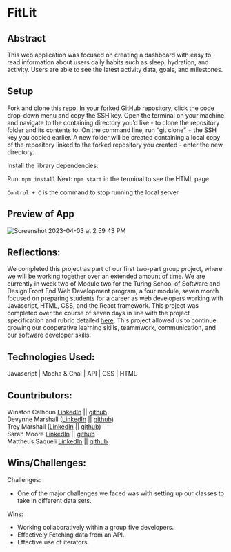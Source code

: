 # FitLit

## Abstract
This web application was focused on creating a dashboard with easy to read information about users daily habits such as sleep, hydration, and activity. Users are able to see the latest activity data, goals, and milestones.

## Setup
Fork and clone this [repo](https://github.com/tdmburr/fitlit).
In your forked GitHub repository, click the code drop-down menu and copy the SSH key.
Open the terminal on your machine and navigate to the containing directory you’d like - to clone the repository folder and its contents to. On the command line, run “git clone” + the SSH key you copied earlier. A new folder will be created containing a local copy of the repository linked to the forked repository you created - enter the new directory.

Install the library dependencies:

Run: ```npm install```
Next: ```npm start``` in the terminal to see the HTML page

```Control + C``` is the command to stop running the local server

## Preview of App
![Screenshot 2023-04-03 at 2 59 43 PM](https://user-images.githubusercontent.com/122226236/229615402-711f3709-4fe8-40cc-92f3-122f1394c7e9.png)

## Reflections: 
We completed this project as part of our first two-part group project, where we will be working together over an extended amount of time. We are currently in week two of Module two for the Turing School of Software and Design Front End Web Development program, a four module, seven month focused on preparing students for a career as web developers working with Javascript, HTML, CSS, and the React framework. This project was completed over the course of seven days in line with the project specification and rubric detailed [here](https://frontend.turing.edu/projects/module-2/fitlit-part-one-agile.html). This project allowed us to continue growing our cooperative learning skills, teammwork, communication, and our software developer skills. 

## Technologies Used:
Javascript | Mocha & Chai | API | CSS | HTML

## Countributors:
Winston Calhoun [LinkedIn](https://www.linkedin.com/in/winston-calhoun-9841bb256/) || [github](https://github.com/WinstonCalhoun)  
Devynne Marshall ([LinkedIn](https://www.linkedin.com/in/devynnemarshall/) || [github](https://github.com/Devynnem))  
Trey Marshall ([LinkedIn](https://www.linkedin.com/in/trey-marshall-32ab01260/) || [github](https://github.com/tdmburr))  
Sarah Moore [LinkedIn](https://www.linkedin.com/in/sarah-moore-a35196127/) || [github](https://github.com/sarahcatherine311)  
Mattheus Saqueli [LinkedIn](https://www.linkedin.com/in/mattheus-saqueli-409813250/) || [github](https://github.com/mattsaqueli)  

## Wins/Challenges:
Challenges: 
- One of the major challenges we faced was with setting up our classes to take in different data sets.

Wins: 
 - Working collaboratively within a group five developers.
 - Effectively Fetching data from an API.
 - Effective use of iterators. 
